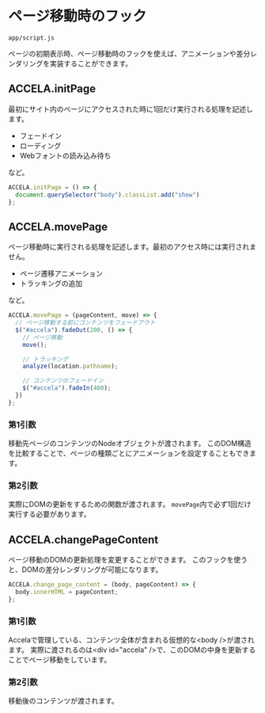 # ページ移動時のフック
`app/script.js`

ページの初期表示時、ページ移動時のフックを使えば、アニメーションや差分レンダリングを実装することができます。


## ACCELA.initPage
最初にサイト内のページにアクセスされた時に1回だけ実行される処理を記述します。
- フェードイン
- ローディング
- Webフォントの読み込み待ち

など。

```javascript
ACCELA.initPage = () => {
  document.querySelector("body").classList.add("show")
};
```


## ACCELA.movePage
ページ移動時に実行される処理を記述します。最初のアクセス時には実行されません。
- ページ遷移アニメーション
- トラッキングの追加

など。

```javascript
ACCELA.movePage = (pageContent, move) => {
  // ページ移動する前にコンテンツをフェードアウト
  $("#accela").fadeOut(200, () => {
    // ページ移動
    move();

    // トラッキング
    analyze(location.pathname);

    // コンテンツのフェードイン
    $("#accela").fadeIn(400);
  })
};
```

### 第1引数
移動先ページのコンテンツのNodeオブジェクトが渡されます。
このDOM構造を比較することで、ページの種類ごとにアニメーションを設定することもできます。

### 第2引数
実際にDOMの更新をするための関数が渡されます。
`movePage`内で必ず1回だけ実行する必要があります。


## ACCELA.changePageContent
ページ移動のDOMの更新処理を変更することができます。
このフックを使うと、DOMの差分レンダリングが可能になります。


```javascript
ACCELA.change_page_content = (body, pageContent) => {
  body.innerHTML = pageContent;
};
```

### 第1引数
Accelaで管理している、コンテンツ全体が含まれる仮想的な&lt;body /&gt;が渡されます。
実際に渡されるのは&lt;div id="accela" /&gt;で、このDOMの中身を更新することでページ移動をしています。

### 第2引数
移動後のコンテンツが渡されます。
